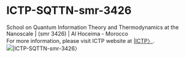 # ICTP-SQTTN-smr-3426
School on Quantum Information Theory and Thermodynamics at the Nanoscale | (smr 3426) | Al Hoceima - Morocco  
For more information, please visit ICTP website at [|ICTP〉](http://indico.ictp.it/event/9023/).
![|ICTP-SQTTN-smr-3426〉](https://raw.githubusercontent.com/etriZiko/ICTP-SQTTN-smr-3426/master/SQITTN.png) 

